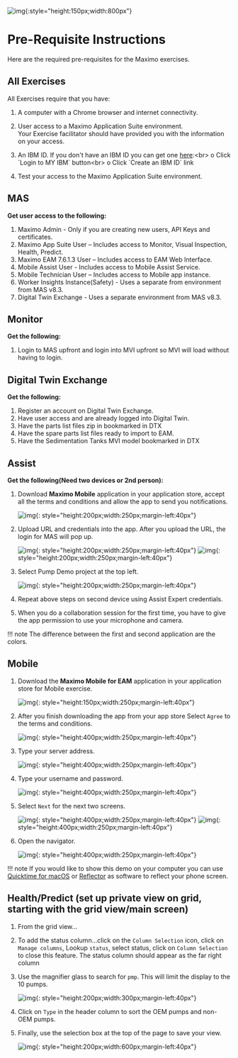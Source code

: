 ![img](/img/mas_8.3/banner.png){:style="height:150px;width:800px"}

# Pre-Requisite Instructions

Here are the required pre-requisites for the Maximo exercises.

## All Exercises

All Exercises require that you have:

1.  A computer with a Chrome browser and internet connectivity.

2.  User access to a Maximo Application Suite environment.<br>
Your Exercise facilitator should have provided you with the information on your access.

3.  An IBM ID.  If you don't have an IBM ID you can get one [here](https://www.ibm.com/account/reg/signup?):<br>
o Click `Login to MY IBM` button<br>
o Click `Create an IBM ID` link

4.  Test your access to the Maximo Application Suite environment.

## MAS

<b>Get user access to the following:</b>

1. Maximo Admin - Only if you are creating new users, API Keys and certificates. 
2. Maximo App Suite User – Includes access to Monitor, Visual Inspection, Health, Predict. 
3. Maximo EAM 7.6.1.3 User – Includes access to EAM Web Interface.     
4. Mobile Assist User - Includes access to Mobile Assist Service.   
5. Mobile Technician User – Includes access to Mobile app instance. 
6. Worker Insights Instance(Safety) - Uses a separate from environment from MAS v8.3.  
7. Digital Twin Exchange - Uses a separate environment from MAS v8.3.

## Monitor

<b>Get the following:</b>

1. Login to MAS upfront and login into MVI upfront so MVI will load without having to login.

## Digital Twin Exchange

<b>Get the following:</b>

1. Register an account on Digital Twin Exchange.
2. Have user access and are already logged into Digital Twin.
3. Have the parts list files zip in bookmarked in DTX 
4. Have the spare parts list files ready to import to EAM.
5. Have the Sedimentation Tanks MVI model bookmarked in DTX



## Assist

<b>Get the following(Need two devices or 2nd person):</b>

1. Download <b>Maximo Mobile</b> application in your application store, accept all the terms and conditions and allow the app to send you notifications.

    ![img](/img/mas_8.3/assist_ui.png){: style="height:200px;width:250px;margin-left:40px"}

2. Upload URL and credentials into the app. After you upload the URL, the login for MAS will pop up. 

    ![img](/img/mas_8.3/assist_url.png){: style="height:200px;width:250px;margin-left:40px"}
    ![img](/img/mas_8.3/assist_login.png){: style="height:200px;width:250px;margin-left:40px"}

3. Select Pump Demo project at the top left.

    ![img](/img/mas_8.3/assist_pumpproject.png){: style="height:200px;width:250px;margin-left:40px"}

4. Repeat above steps on second device using Assist Expert credentials.

5. When you do a collaboration session for the first time, you have to give the app permission to use your microphone and camera.

!!! note
    The difference between the first and second application are the colors. 

## Mobile

1. Download the <b>Maximo Mobile for EAM</b> application in your application store for Mobile exercise.

    ![img](/img/mas_8.3/new_app_ui.png){: style="height:150px;width:250px;margin-left:40px"}

2. After you finish downloading the app from your app store Select `Agree` to the terms and conditions.

    ![img](/img/mas_8.3/terms_conditions.png){: style="height:400px;width:250px;margin-left:40px"}

3. Type your server address.

    ![img](/img/mas_8.3/mobile_url.png){: style="height:400px;width:250px;margin-left:40px"}

4. Type your username and password.

    ![img](/img/mas_8.3/un_pw.png){: style="height:400px;width:250px;margin-left:40px"}

5. Select `Next` for the next two screens.

    ![img](/img/mas_8.3/next_1.png){: style="height:400px;width:250px;margin-left:40px"}
    ![img](/img/mas_8.3/next_2.png){: style="height:400px;width:250px;margin-left:40px"}

6. Open the navigator.

    ![img](/img/mas_8.3/open_nav.png){: style="height:400px;width:250px;margin-left:40px"}

!!! note
    If you would like to show this demo on your computer you can use [Quicktime for macOS](https://support.apple.com/guide/quicktime-player/welcome/mac) or [Reflector](https://www.airsquirrels.com/reflector) as software to reflect your phone screen.


## Health/Predict (set up private view on grid, starting with the grid view/main screen)

1. From the grid view...
2. To add the status column...click on the `Column Selection` icon, click on `Manage columns`, Lookup `status`, select status, click on `Column Selection` to close this feature.  The status column should appear as the far right column
3. Use the magnifier glass to search for `pmp`.  This will limit the display to the 10 pumps.

    ![img](/img/mas_8.3/step3_health.png){: style="height:200px;width:300px;margin-left:40px"}

4. Click on `Type` in the header column to sort the OEM pumps and non-OEM pumps.
5. Finally, use the selection box at the top of the page to save your view.

    ![img](/img/mas_8.3/step5_health.png){: style="height:200px;width:600px;margin-left:40px"}

